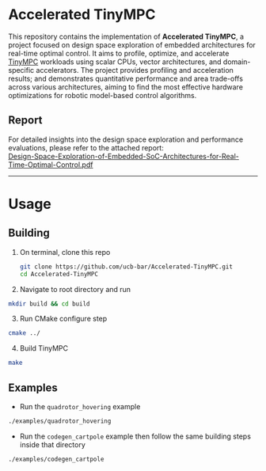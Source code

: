 # Accelerated TinyMPC

This repository contains the implementation of **Accelerated TinyMPC**, a project focused on design space exploration of embedded architectures for real-time optimal control. It aims to profile, optimize, and accelerate  [TinyMPC](https://tinympc.org/) workloads using scalar CPUs, vector architectures, and domain-specific accelerators. The project provides profiling and acceleration results; and demonstrates quantitative performance and area trade-offs across various architectures, aiming to find the most effective hardware optimizations for robotic model-based control algorithms.


## Report

For detailed insights into the design space exploration and performance evaluations, please refer to the attached report:  
[Design-Space-Exploration-of-Embedded-SoC-Architectures-for-Real-Time-Optimal-Control.pdf](Design-Space-Exploration-of-Embedded-SoC-Architectures-for-Real-Time-Optimal-Control.pdf)


----

# Usage

## Building

1. On terminal, clone this repo

   ```bash
   git clone https://github.com/ucb-bar/Accelerated-TinyMPC.git
   cd Accelerated-TinyMPC


2. Navigate to root directory and run

```bash
mkdir build && cd build
```

3. Run CMake configure step

```bash
cmake ../
```

4. Build TinyMPC

```bash
make 
```

## Examples

* Run the `quadrotor_hovering` example

```bash
./examples/quadrotor_hovering
```

* Run the `codegen_cartpole` example then follow the same building steps inside that directory

```bash
./examples/codegen_cartpole
```

